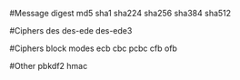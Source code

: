 #Message digest
md5
sha1
sha224
sha256
sha384
sha512

#Ciphers
des
des-ede
des-ede3

#Ciphers block modes
ecb
cbc
pcbc
cfb
ofb

#Other
pbkdf2
hmac
